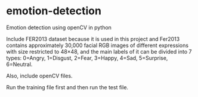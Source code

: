 # emotion-detection

Emotion detection using openCV in python

Include FER2013 dataset because it is used in this project and Fer2013 contains approximately 30,000 facial RGB images of different expressions with size restricted to 48×48, and the main labels of it can be divided into 7 types: 0=Angry, 1=Disgust, 2=Fear, 3=Happy, 4=Sad, 5=Surprise, 6=Neutral.

Also, include openCV files.

Run the training file first and then run the test file.
